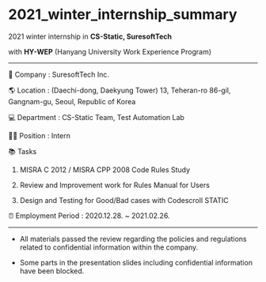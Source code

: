 # 2021_winter_internship_summary
2021 winter internship in **CS-Static, SuresoftTech**

with **HY-WEP** (Hanyang University Work Experience Program)

--------------------------------------------------------

🏢 Company : SuresoftTech Inc.


🌎 Location : (Daechi-dong, Daekyung Tower) 13, Teheran-ro 86-gil, Gangnam-gu, Seoul, Republic of Korea


💻 Department : CS-Static Team, Test Automation Lab


🧑🏻 Position : Intern


📚 Tasks


1. MISRA C 2012 / MISRA CPP 2008 Code Rules Study


2. Review and Improvement work for Rules Manual for Users


3. Design and Testing for Good/Bad cases with Codescroll STATIC


⏰ Employment Period : 2020.12.28. ~ 2021.02.26.

--------------------------------------------------------

* All materials passed the review regarding the policies and regulations related to confidential information within the company.

* Some parts in the presentation slides including confidential information have been blocked.
